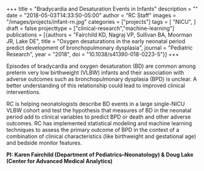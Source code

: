 +++
title = "Bradycardia and Desaturation Events in Infants"
description = ""
date = "2018-05-03T14:33:50-05:00"
author = "RC Staff"
images = "/images/projects/infant-rn.jpg"
categories = ["projects"]
tags = [
    "NICU",
]
draft = false
projecttype = ["clinical-research","machine-learning"]
publications = [{authors = "Fairchild KD, Nagraj VP, Sullivan BA, Moorman JR, Lake DE", title = "Oxygen desaturations in the early neonatal period predict development of bronchopulmonary dysplasia", journal = "Pediatric Research", year = "2018", doi = "10.1038/s41390-018-0223-5"}]
+++

Episodes of bradycardia and oxygen desaturation (BD) are common among preterm very low birthweight (VLBW) infants and their association with adverse outcomes such as bronchopulmonary dysplasia (BPD) is unclear. A better understanding of this relationship could lead to improved clinical interventions.

RC is helping neonatologists describe BD events in a large single-NICU VLBW cohort and test the hypothesis that measures of BD in the neonatal period add to clinical variables to predict BPD or death and other adverse outcomes. RC has implemented statistical modeling and machine learning techniques to assess the primary outcome of BPD in the context of a combination of clinical characteristics (like birthweight and gestational age) and bedside monitor features.

**PI: Karen Fairchild (Department of Pediatrics–Neonatology) & Doug Lake (Center for Advanced Medical Analytics)**
